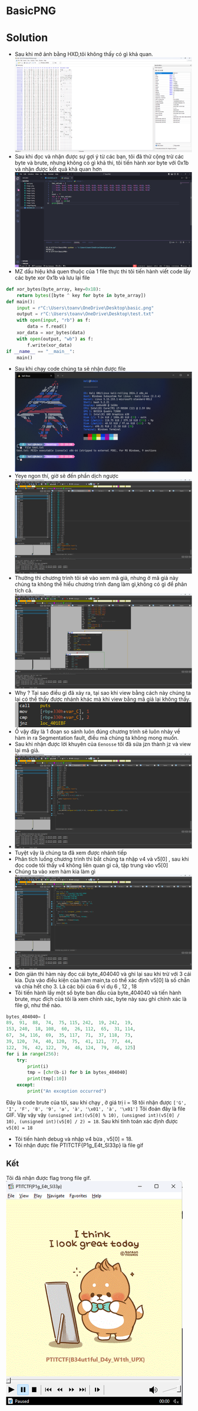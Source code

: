 # BasicPNG

# Solution

- Sau khi mở ảnh bằng HXD,tôi không thấy có gì khả quan.
![alt text](image_.png)
- Sau khi đọc và nhận được sự gợi ý từ các bạn, tôi đã thử cộng trừ các byte và brute, nhưng không có gì khả thi, tôi tiến hành xor byte với 0x1b và nhận được kết quả khả quan hơn
![alt text](image.png)
- MZ dấu hiệu khá quen thuộc của 1 file thực thi tôi tiến hành viết code lấy các byte xor 0x1b và lưu lại file
```Python
def xor_bytes(byte_array, key=0x1B):
    return bytes([byte ^ key for byte in byte_array])
def main():
    input = r"C:\Users\toanv\OneDrive\Desktop\basic.png"
    output = r"C:\Users\toanv\OneDrive\Desktop\test.txt"
    with open(input, "rb") as f:
        data = f.read()
    xor_data = xor_bytes(data)
    with open(output, "wb") as f:
        f.write(xor_data)
if __name__ == "__main__":
    main()
```
- Sau khi chạy code chúng ta sẽ nhận được file
![alt text](image-2.png)
- Yeye ngon thí, giờ sẽ đến phần dịch ngược
![alt text](image-3.png)
- Thường thì chương trình tôi sẽ vào xem mã giả, nhưng ở mã giả này chúng ta không thể hiểu chương trình đang làm gì,không có gì để phân tích cả.
![alt text](image-4.png)
- Why ? Tại sao điều gì đã xảy ra, tại sao khi view bằng cách này chúng ta lại có thể thấy được nhánh khác mà khi view bằng mã giả lại không thấy.
![alt text](image-5.png)
- Ồ vậy đây là 1 đoạn so sánh luôn đúng chương trình sẽ luôn nhảy về hàm in ra Segmentation fault, điều mà chúng ta không mong muốn.
- Sau khi nhận được lời khuyên của ```Eenosse``` tôi đã sửa jzn thành jz và view lại mã giả.
- ![alt text](image-6.png)
- Tuyệt vậy là chúng ta đã xem được nhánh tiếp
- Phân tích luồng chương trình thì bắt chúng ta nhập v4 và v5[0] , sau khi đọc code tôi thấy v4 không liên quan gì cả, tập trung vào v5[0]
- Chúng ta vào xem hàm kia làm gì
- ![alt text](image-7.png)
- Đơn giản thì hàm này đọc cái byte_404040 và ghi lại sau khi trừ với 3 cái kia. Dựa vào điều kiện của hàm main,ta có thể xác định v5[0] là số chẵn và chia hết cho 3. Là các bội của 6 ví dụ 6 , 12 , 18 
- Tôi tiến hành lấy một số byte ban đầu của byte_404040 và tiến hành brute, mục đích của tôi là xem chính xác, byte này sau ghi chính xác là file gì, như thế nào.
```Python
bytes_404040= [ 
89,  91,  88,  74,  75, 115, 242,  19, 242,  19, 
153, 240,  18, 108,  60,  26, 112,  65,  31, 114, 
67,  34, 116,  69,  35, 117,  71,  37, 118,  73, 
39, 120,  74,  40, 120,  75,  41, 121,  77,  44, 
122,  76,  42, 122,  79,  46, 124,  79,  46, 125]
for i in range(256):
    try:
        print(i)
        tmp = [chr(b-i) for b in bytes_404040]
        print(tmp[:10])
    except:
        print("An exception occurred")
```
Đây là code brute của tôi, sau khi chạy , ở giá trị i = 18 tôi nhận được ```['G', 'I', 'F', '8', '9', 'a', 'à', '\x01', 'à', '\x01']```
Tôi đoán đây là file GIF.
Vậy vậy vậy ```(unsigned int)(v5[0] % 10), (unsigned int)(v5[0] / 10), (unsigned int)(v5[0] / 2) = 18```. Sau khi tính toán xác định được ```v5[0] = 18```
- Tôi tiến hành debug và nhập v4 bừa , v5[0] = 18.
- Tôi nhận được file PTITCTF{P1g_E4t_Sl33p} là file gif
## Kết
Tôi đã nhận được flag trong file gif.
![alt text](imageFlag.png)